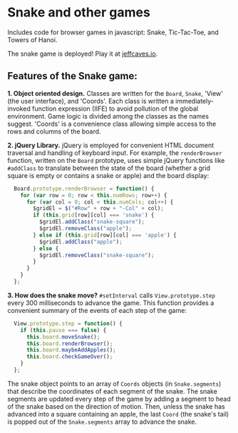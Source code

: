 # Snake and other games

Includes code for browser games in javascript: Snake, Tic-Tac-Toe, and Towers of Hanoi.  

The snake game is deployed! Play it at [jeffcaves.io](http//:www.jeffcaves.io/snake.html "Play the snake game").

## Features of the Snake game:

**1. Object oriented design.**
Classes are written for the `Board`, `Snake`, 'View' (the user interface), and 'Coords'. Each class is written a immediately-invoked function expression (IIFE) to avoid pollution of the global environment.  Game logic is divided among the classes as the names suggest.  'Coords' is a convenience class allowing simple access to the rows and columns of the board.  

**2. jQuery Library.**
jQuery is employed for convenient HTML document traversal and handling of keyboard input.  For example, the `renderBrowser` function, written on the `Board` prototype, uses simple jQuery functions like `#addClass` to translate between the state of the board (whether a grid square is empty or contains a snake or apple) and the board display:  

```javascript
  Board.prototype.renderBrowser = function() {
    for (var row = 0; row < this.numRows; row++) {
      for (var col = 0; col < this.numCols; col++) {
        $gridEl = $("#Row" + row + "-Col" + col);
        if (this.grid[row][col] === 'snake') {
          $gridEl.addClass("snake-square");
          $gridEl.removeClass("apple");
        } else if (this.grid[row][col] === 'apple') {
          $gridEl.addClass("apple");
        } else {
          $gridEl.removeClass("snake-square");
        }
      }
    }
  };
```

**3. How does the snake move?**
`#setInterval` calls `View.prototype.step` every 300 milliseconds to advance the game.  This function provides a convenient summary of the events of each step of the game:

```javascript
  View.prototype.step = function() {
    if (this.pause === false) {
      this.board.moveSnake();
      this.board.renderBrowser();
      this.board.maybeAddApples();
      this.board.checkGameOver();
    }
  };
```

The snake object points to an array of `Coords` objects (in `Snake.segments`) that describe the coordinates of each segment of the snake.  The snake segments are updated every step of the game by adding a segment to head of the snake based on the direction of motion.  Then, unless the snake has advanced into a square containing an apple, the last `Coord` (the snake's tail) is popped out of the `Snake.segments` array to advance the snake.    





